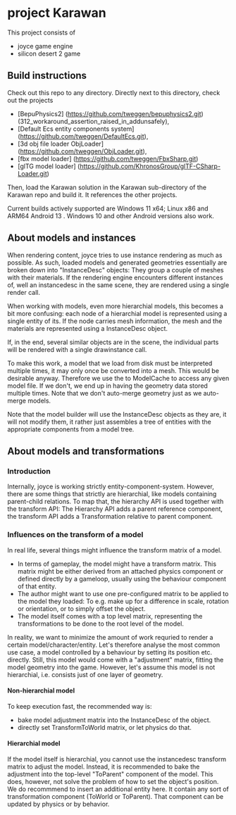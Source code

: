 # project Karawan
This project consists of 
- joyce game engine
- silicon desert 2 game


## Build instructions

Check out this repo to any directory. Directly next to this directory, check out the projects 
- [BepuPhysics2] (https://github.com/tweggen/bepuphysics2.git) (312_workaround_assertion_raised_in_addunsafely),
- [Default Ecs entity components system] (https://github.com/tweggen/DefaultEcs.git),
- [3d obj file loader ObjLoader] (https://github.com/tweggen/ObjLoader.git),
- [fbx model loader] (https://github.com/tweggen/FbxSharp.git) 
- [glTG model loader] (https://github.com/KhronosGroup/glTF-CSharp-Loader.git)

Then, load the Karawan solution in the Karawan sub-directory of the Karawan repo and build it.
It references the other projects.

Current builds actively supported are Windows 11 x64; Linux x86 and ARM64 Android 13 . Windows 10
and other Android versions also work.


## About models and instances

When rendering content, joyce tries to use instance rendering as
much as possible. As such, loaded models and generated geometries
essentially are broken down into "InstanceDesc" objects: They group 
a couple of meshes with their materials. If the rendering engine
encounters different instances of, well an instancedesc in the 
same scene, they are rendered using a single render call.

When working with models, even more hierarchial models, this
becomes a bit more confusing: each node of a hierarchial model
is represented using a single entity of its. If the node carries
mesh information, the mesh and the materials are represented using
a InstanceDesc object.

If, in the end, several similar objects are in the scene, the individual
parts will be rendered with a single drawinstance call.

To make this work, a model that we load from disk must be interpreted
multiple times, it may only once be converted into a mesh. This would
be desirable anyway. Therefore we use the to ModelCache to access 
any given model file. If we don't, we end up in having the geometry
data stored multiple times. Note that we don't auto-merge geometry
just as we auto-merge models.

Note that the model builder will use the InstanceDesc objects as they
are, it will not modify them, it rather just assembles a tree of entities
with the appropriate components from a model tree.


## About models and transformations

### Introduction

Internally, joyce is working strictly entity-component-system. 
However, there are some things that strictly are hierarchial, like
models containing parent-child relations. To map that, the hierarchy
API is used together with the transform API: The Hierarchy API adds a
parent reference component, the transform API adds a Transformation
relative to parent component.

### Influences on the transform of a model

In real life, several things might influence the transform matrix
of a model.

- In terms of gameplay, the model might have a transform matrix.
  This matrix might be either derived from an attached physics component
  or defined directly by a gameloop, usually using the behaviour component
  of that entity.
- The author might want to use one pre-configured matrix to be applied 
  to the model they loaded: To e.g. make up for a difference in scale,
  rotation or orientation, or to simply offset the object.
- The model itself comes with a top level matrix, representing the 
  transformations to be done to the root level of the model.

In reality, we want to minimize the amount of work requried to render
a certain model/character/entity. Let's therefore analyse the most common 
use case, a model controlled by a behaviour by setting its position etc. 
directly. Still, this model would come with a "adjustment" matrix, fitting the
model geometry into the game. However, let's assume this model is not hierarchial, i.e. consists just
of one layer of geometry.

#### Non-hierarchial model

To keep execution fast, the recommended way is:
- bake model adjustment matrix into the InstanceDesc of the object.
- directly set TransformToWorld matrix, or let physics do that.

#### Hierarchial model

If the model itself is hierarchial, you cannot use the instancedesc
transform matrix to adjust the model. Instead, it is recommended to
bake the adjustment into the top-level "ToParent" component of the model.
This does, however, not solve the problem of how to set the object's position.
We do recommmend to insert an additional entity here. It contain any sort
of transformation component (ToWorld or ToParent). That component can
be updated by physics or by behavior.